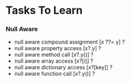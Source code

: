 # Tasks To Learn

### Null Aware

- null aware compound assignment [x ??= y] ?
- null aware property access [x?.y] ?
- null aware method call [x?.y()] ?
- null aware array access [x?[i]] ?
- null aware dictionary access [x?[key]] ?
- null aware function call [x?.y()] ?

###

